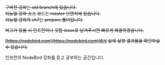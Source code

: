 ~~구버전 강좌는 old branch에 있습니다.~~  
~~리뉴얼 강좌 소스 코드는 master 브랜치에 있습니다.~~  
~~리뉴얼 강좌의 ch7는 prepare 폴더입니다.~~

~~버그가 있을 시 인프런이나 깃헙 issue로 남겨주시면 빠르게 해결하겠습니다.~~

~~[https://nodebird.com](https://nodebird.com)에서 실제 실행 결과물을 확인하실 수 있습니다.~~

인프런의 NodeBird 강좌를 듣고 공부하는 공간입니다.
